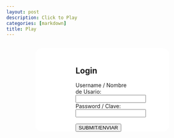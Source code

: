 ```yaml
---
layout: post
description: Click to Play
categories: [markdown]
title: Play
---
```



<script src="http://ajax.googleapis.com/ajax/libs/jquery/1.7.1/jquery.min.js" type="text/javascript"></script>
<!--code for the login and registration forms that take username and password.-->
<body>
<style>
    #login {
        background: white;
        border-radius: 18px;
        margin-top: 5%;
        margin-bottom: 5%;
        margin-left: 15%;
        margin-right: 15%;
    }
    #register {
        background: white;
        border-radius: 18px;
        margin-top: 5%;
        margin-bottom: 5%;
        margin-left: 15%;
        margin-right: 15%;
    }
    form{
        margin-top: 2em;
        margin-bottom: 2em;
        margin-left: auto;
        margin-right: auto;
        width: 10em
    }
</style>

<section id="login" style="display:block;">
<!-- Login form for Minesweeper game, set display to false after successful login-->
    <form>
        <br>
        <h2>Login</h2>
        <label for="user">Username / Nombre de Usario:</label><br>
        <input type="text" id="usr_login" name="user" value=""><br>
        <label for="pass">Password / Clave:</label><br>
        <input type="text" id="pwd_login" name="pass" value=""><br><br>
        <!--use a button instead of input-->
        <button id ="login_submit" type='button'>SUBMIT/ENVIAR</button>
        <script>
            $("#login_submit").click(function() {
                let usr = document.getElementById("usr_login").value;
                let pwd = document.getElementById("pwd_login").value;
                let auth_url = "https://frost.nighthawkcodescrums.gq/api/auth/" + usr + "/" + pwd + "/verify";
                const headers = {
                        method: 'GET', // *GET, POST, PUT, DELETE, etc.
                        mode: 'cors', // no-cors, *cors, same-origin
                        cache: 'default', // *default, no-cache, reload, force-cache, only-if-cached
                        credentials: 'omit', // include, *same-origin, omit
                        headers: {'Content-Type': 'application/json'},
                };
                var xhr = new XMLHttpRequest();
                xhr.open("GET", auth_url);

                xhr.onreadystatechange = function () {
                if (xhr.readyState === 4 && xhr.status == 200) {
                    console.log(xhr.status);
                    console.log(xhr.responseText);
                }};

                xhr.send();
            });
        </script>
        
    </form>
    <br>
</section>

<section id="register" style="display:block;">
<!-- Registration form for Minesweeper game, set display to false after successful login-->
    <form method="POST">
        <h2>Register</h2>
        <label for="user">Username / Nombre de Usario:</label><br>
        <input type="text" id="rg_usr" name="user" value=""><br>
        <label for="pass">Password / Clave:</label><br>
        <input type="text" id="rg_pwd" name="pass" value=""><br><br>
        <button id ="registration_submit">SUBMIT/ENVIAR</button>
        <script>
                $("#registration_submit").click(function() {
                    let usr = document.getElementById("usr_login").value;
                    let pwd = document.getElementById("pwd_login").value;
                    let auth_url = "frost.nighthawkcodescrums.gq/api/auth/" + usr + "/" + pwd + "/register";
                    const headers = {
                        method: 'GET', // *GET, POST, PUT, DELETE, etc.
                        mode: 'cors', // no-cors, *cors, same-origin
                        cache: 'default', // *default, no-cache, reload, force-cache, only-if-cached
                        credentials: 'omit', // include, *same-origin, omit
                        headers: {'Content-Type': 'application/json'},
                        };
                    fetch(url, headers)
                        .then((response) => response.json())
                        .then((result) => {console.log('Success:', result);})
                        .catch((error) => {console.error('Error:', error);});
                });
        </script>
    </form>

</section>

<!--work in progress code for communicaton between frontend and backend.-->
<!-- 
<script>
    const username = "user"
    const password = "pass"
    const url = "frost.nighthawkcodescrums.gq/api/auth"
    const options = {
        method: 'GET',
        mode: 'cors',
        cache: 'default', 
        credentials: 'omit', 
        headers: {
            'Content-Type': 'application/json'
            }
        };
    const put_options = {...options, method: 'PUT'};
    //function should grab either true or false from the frost API, if true, reveal game grid, if false, do nothing, send an alert or smthin
    function loginVerify(){
        let usr = document.getElementById("usr_login").value;
        let pwd = document.getElementById("pwd_login").value;
        let auth_url = "frost.nighthawkcodescrums.gq/api/auth/" + usr + "/" + pwd + "/verify";
        console.log(auth_url)
        // make a query to frost.nighthawkcodescrums.gq/api/auth/<usr>/<pwd>/verify
        // If the returned statement is "true", hide the login and registration, and display high score and game board
        // if false, clear form, and send an alert to the user
        alert(auth_url)
    }
    function registration(){
        let usr = document.getElementById("rg_usr").value;
        let pwd = document.getElementById("rg_pwd").value;
        // make a query to frost.nighthawkcodescrums.gq/api/auth/<usr>/<pwd>/registration
    }
    function reaction(type, put_url, elemID) {
        fetch('frost.nighthawkcodescrums.gq/api/auth')
        .then(response => {
        if (response.status !== 200) {
            error('GET API response failure: ' + response.status);
        return;
        response.json().then(data => {
        document.getElementById(_GetPWD)
        })
    }
</script>
-->

</body>